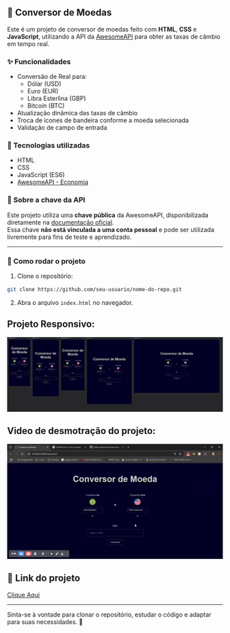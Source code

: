 ## 💱 Conversor de Moedas

Este é um projeto de conversor de moedas feito com **HTML**, **CSS** e **JavaScript**, utilizando a API da [AwesomeAPI](https://docs.awesomeapi.com.br/) para obter as taxas de câmbio em tempo real.

### ✨ Funcionalidades

- Conversão de Real para:
  - Dólar (USD)
  - Euro (EUR)
  - Libra Esterlina (GBP)
  - Bitcoin (BTC)
- Atualização dinâmica das taxas de câmbio
- Troca de ícones de bandeira conforme a moeda selecionada
- Validação de campo de entrada

### 🧪 Tecnologias utilizadas

- HTML
- CSS
- JavaScript (ES6)
- [AwesomeAPI - Economia](https://docs.awesomeapi.com.br/api-de-moedas)

### 🔐 Sobre a chave da API

Este projeto utiliza uma **chave pública** da AwesomeAPI, disponibilizada diretamente na [documentação oficial](https://docs.awesomeapi.com.br/api-de-moedas).  
Essa chave **não está vinculada a uma conta pessoal** e pode ser utilizada livremente para fins de teste e aprendizado.

---

### 📁 Como rodar o projeto

1. Clone o repositório:
```bash
git clone https://github.com/seu-usuario/nome-do-repo.git
```

2. Abra o arquivo `index.html` no navegador.

## Projeto Responsivo:
  <div align-items="center">
    <img src="https://github.com/JeffersonBenetti/convert-money/blob/main/img/Responsive-Viewer-06-27-2025_07_16_PM.png" width=750px>
  </div>

## Video de desmotração do projeto:
  <div>
    <img src="https://github.com/JeffersonBenetti/convert-money/blob/main/video/Conversor%20de%20Moeda.gif" width=750px>
  </div>

## 🔗 Link do projeto
  <div>
    <a href="https://convertmoney-jb.netlify.app/">Clique Aqui</a>
  </div>

---

Sinta-se à vontade para clonar o repositório, estudar o código e adaptar para suas necessidades. 🚀
